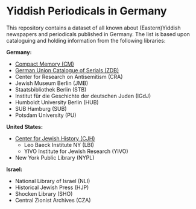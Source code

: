 # Yiddish Periodicals in Germany

This repository contains a dataset of all known about (Eastern)Yiddish newspapers and periodicals published in Germany. The list is based upon cataloguing and holding information from the following libraries:



**Germany:**
  * [Compact Memory (CM)](https://sammlungen.ub.uni-frankfurt.de/cm/nav/index/title?&facets=language%3D%22yid%22) 
  * [German Union Catalogue of Serials (ZDB)](https://zdb-katalog.de/list.xhtml?asc=false&spr=yid&ela=XA-DXDE%7EXA-DE)
* Center for Research on Antisemitism (CRA)
* Jewish Museum Berlin (JMB)
* Staatsbibliothek Berlin (STB) 
* Institut für die Geschichte der deutschen Juden (IGdJ)
* Humboldt University Berlin (HUB)
* SUB Hamburg (SUB)
* Potsdam University (PU)

**United States:**
* [Center for Jewish History (CJH)](https://search.cjh.org/primo-explore/search?query=any,contains,germany,AND&pfilter=lang,exact,yid,AND&tab=default_tab&search_scope=CJH_SCOPE&vid=beta&facet=rtype,include,ses&lang=en_US&mode=advanced&offset=0)
  * Leo Baeck Institute NY (LBI)
  * YIVO Institute for Jewish Research (YIVO)
* New York Public Library (NYPL)

**Israel:**
* National Library of Israel (NLI)
* Historical Jewish Press (HJP)
* Shocken Library (SHO)
* Central Zionist Archives (CZA)
